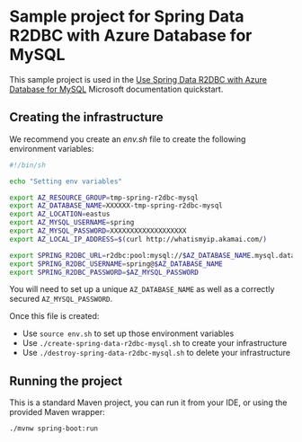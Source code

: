 # Sample project for Spring Data R2DBC with Azure Database for MySQL

This sample project is used in the [Use Spring Data R2DBC with Azure Database for MySQL](https://docs.microsoft.com/azure/developer/java/spring-framework/configure-spring-data-r2dbc-with-azure-mysql/?WT.mc_id=github-microsoftsamples-judubois) Microsoft documentation quickstart.

## Creating the infrastructure

We recommend you create an *env.sh* file to create the following environment variables:

```bash
#!/bin/sh

echo "Setting env variables"

export AZ_RESOURCE_GROUP=tmp-spring-r2dbc-mysql
export AZ_DATABASE_NAME=XXXXXX-tmp-spring-r2dbc-mysql
export AZ_LOCATION=eastus
export AZ_MYSQL_USERNAME=spring
export AZ_MYSQL_PASSWORD=XXXXXXXXXXXXXXXXXXX
export AZ_LOCAL_IP_ADDRESS=$(curl http://whatismyip.akamai.com/)

export SPRING_R2DBC_URL=r2dbc:pool:mysql://$AZ_DATABASE_NAME.mysql.database.azure.com:3306/demo
export SPRING_R2DBC_USERNAME=spring@$AZ_DATABASE_NAME
export SPRING_R2DBC_PASSWORD=$AZ_MYSQL_PASSWORD
```

You will need to set up a unique `AZ_DATABASE_NAME` as well as a correctly secured `AZ_MYSQL_PASSWORD`.

Once this file is created:

- Use `source env.sh` to set up those environment variables
- Use `./create-spring-data-r2dbc-mysql.sh` to create your infrastructure
- Use `./destroy-spring-data-r2dbc-mysql.sh` to delete your infrastructure

## Running the project

This is a standard Maven project, you can run it from your IDE, or using the provided Maven wrapper:

```bash
./mvnw spring-boot:run
```
